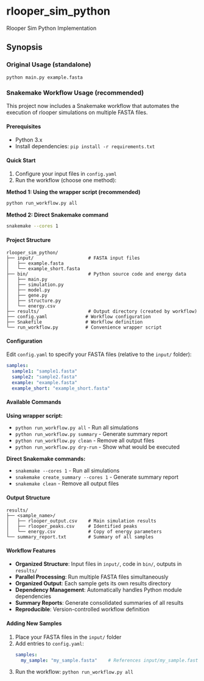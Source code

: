 # rlooper_sim_python
Rlooper Sim Python Implementation

## Synopsis

### Original Usage (standalone)
`python main.py example.fasta`

### Snakemake Workflow Usage (recommended)

This project now includes a Snakemake workflow that automates the execution of rlooper simulations on multiple FASTA files.

#### Prerequisites
- Python 3.x
- Install dependencies: `pip install -r requirements.txt`

#### Quick Start
1. Configure your input files in `config.yaml`
2. Run the workflow (choose one method):

**Method 1: Using the wrapper script (recommended)**
```bash
python run_workflow.py all
```

**Method 2: Direct Snakemake command**
```bash
snakemake --cores 1
```

#### Project Structure
```
rlooper_sim_python/
├── input/                    # FASTA input files
│   ├── example.fasta
│   └── example_short.fasta
├── bin/                      # Python source code and energy data
│   ├── main.py
│   ├── simulation.py
│   ├── model.py
│   ├── gene.py
│   ├── structure.py
│   └── energy.csv
├── results/                  # Output directory (created by workflow)
├── config.yaml              # Workflow configuration
├── Snakefile                # Workflow definition
└── run_workflow.py          # Convenience wrapper script
```

#### Configuration
Edit `config.yaml` to specify your FASTA files (relative to the `input/` folder):
```yaml
samples:
  sample1: "sample1.fasta"
  sample2: "sample2.fasta" 
  example: "example.fasta"
  example_short: "example_short.fasta"
```

#### Available Commands

**Using wrapper script:**
- `python run_workflow.py all` - Run all simulations
- `python run_workflow.py summary` - Generate summary report
- `python run_workflow.py clean` - Remove all output files
- `python run_workflow.py dry-run` - Show what would be executed

**Direct Snakemake commands:**
- `snakemake --cores 1` - Run all simulations
- `snakemake create_summary --cores 1` - Generate summary report
- `snakemake clean` - Remove all output files

#### Output Structure
```
results/
├── <sample_name>/
│   ├── rlooper_output.csv    # Main simulation results
│   ├── rlooper_peaks.csv     # Identified peaks
│   └── energy.csv            # Copy of energy parameters
└── summary_report.txt        # Summary of all samples
```

#### Workflow Features
- **Organized Structure**: Input files in `input/`, code in `bin/`, outputs in `results/`
- **Parallel Processing**: Run multiple FASTA files simultaneously
- **Organized Output**: Each sample gets its own results directory
- **Dependency Management**: Automatically handles Python module dependencies
- **Summary Reports**: Generate consolidated summaries of all results
- **Reproducible**: Version-controlled workflow definition

#### Adding New Samples
1. Place your FASTA files in the `input/` folder
2. Add entries to `config.yaml`:
   ```yaml
   samples:
     my_sample: "my_sample.fasta"    # References input/my_sample.fasta
   ```
3. Run the workflow: `python run_workflow.py all`